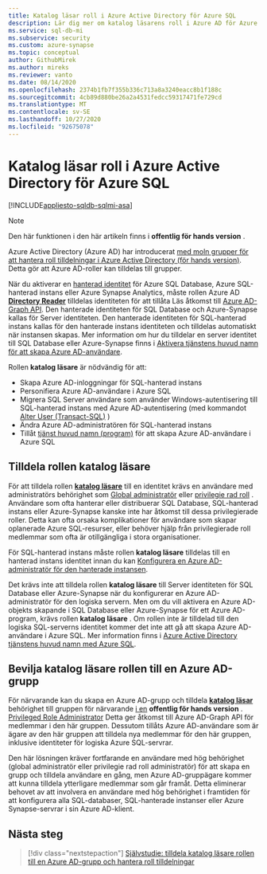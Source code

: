 ```yaml
---
title: Katalog läsar roll i Azure Active Directory för Azure SQL
description: Lär dig mer om katalog läsarens roll i Azure AD för Azure SQL.
ms.service: sql-db-mi
ms.subservice: security
ms.custom: azure-synapse
ms.topic: conceptual
author: GithubMirek
ms.author: mireks
ms.reviewer: vanto
ms.date: 08/14/2020
ms.openlocfilehash: 2374b1fb7f355b336c713a8a3240eacc8b1f188c
ms.sourcegitcommit: 4cb89d880be26a2a4531fedcc59317471fe729cd
ms.translationtype: MT
ms.contentlocale: sv-SE
ms.lasthandoff: 10/27/2020
ms.locfileid: "92675078"
---
```

# <a name="directory-readers-role-in-azure-active-directory-for-azure-sql"></a>Katalog läsar roll i Azure Active Directory för Azure SQL

[!INCLUDE[appliesto-sqldb-sqlmi-asa](../includes/appliesto-sqldb-sqlmi-asa.md)]

> [!NOTE]
> Den här funktionen i den här artikeln finns i **offentlig för hands version** .

Azure Active Directory (Azure AD) har introducerat [med moln grupper för att hantera roll tilldelningar i Azure Active Directory (för hands version)](../../active-directory/roles/groups-concept.md). Detta gör att Azure AD-roller kan tilldelas till grupper.

När du aktiverar en [hanterad identitet](../../active-directory/managed-identities-azure-resources/overview.md#managed-identity-types) för Azure SQL Database, Azure SQL-hanterad instans eller Azure Synapse Analytics, måste rollen Azure AD [**Directory Reader**](../../active-directory/roles/permissions-reference.md#directory-readers) tilldelas identiteten för att tillåta Läs åtkomst till [Azure AD-Graph API](../../active-directory/develop/active-directory-graph-api.md). Den hanterade identiteten för SQL Database och Azure-Synapse kallas för Server identiteten. Den hanterade identiteten för SQL-hanterad instans kallas för den hanterade instans identiteten och tilldelas automatiskt när instansen skapas. Mer information om hur du tilldelar en server identitet till SQL Database eller Azure-Synapse finns i [Aktivera tjänstens huvud namn för att skapa Azure AD-användare](authentication-aad-service-principal.md#enable-service-principals-to-create-azure-ad-users).

Rollen **katalog läsare** är nödvändig för att:

- Skapa Azure AD-inloggningar för SQL-hanterad instans
- Personifiera Azure AD-användare i Azure SQL
- Migrera SQL Server användare som använder Windows-autentisering till SQL-hanterad instans med Azure AD-autentisering (med kommandot [Alter User (Transact-SQL)](/sql/t-sql/statements/alter-user-transact-sql?view=azuresqldb-mi-current#d-map-the-user-in-the-database-to-an-azure-ad-login-after-migration) )
- Ändra Azure AD-administratören för SQL-hanterad instans
- Tillåt [tjänst huvud namn (program)](authentication-aad-service-principal.md) för att skapa Azure AD-användare i Azure SQL

## <a name="assigning-the-directory-readers-role"></a>Tilldela rollen katalog läsare

För att tilldela rollen [**katalog läsare**](../../active-directory/roles/permissions-reference.md#directory-readers) till en identitet krävs en användare med administratörs behörighet som [Global administratör](../../active-directory/roles/permissions-reference.md#global-administrator--company-administrator) eller [privilegie rad roll](../../active-directory/roles/permissions-reference.md#privileged-role-administrator) . Användare som ofta hanterar eller distribuerar SQL Database, SQL-hanterad instans eller Azure-Synapse kanske inte har åtkomst till dessa privilegierade roller. Detta kan ofta orsaka komplikationer för användare som skapar oplanerade Azure SQL-resurser, eller behöver hjälp från privilegierade roll medlemmar som ofta är otillgängliga i stora organisationer.

För SQL-hanterad instans måste rollen **katalog läsare** tilldelas till en hanterad instans identitet innan du kan [Konfigurera en Azure AD-administratör för den hanterade instansen](authentication-aad-configure.md#provision-azure-ad-admin-sql-managed-instance). 

Det krävs inte att tilldela rollen **katalog läsare** till Server identiteten för SQL Database eller Azure-Synapse när du konfigurerar en Azure AD-administratör för den logiska servern. Men om du vill aktivera en Azure AD-objekts skapande i SQL Database eller Azure-Synapse för ett Azure AD-program, krävs rollen **katalog läsare** . Om rollen inte är tilldelad till den logiska SQL-serverns identitet kommer det inte att gå att skapa Azure AD-användare i Azure SQL. Mer information finns i [Azure Active Directory tjänstens huvud namn med Azure SQL](authentication-aad-service-principal.md).

## <a name="granting-the-directory-readers-role-to-an-azure-ad-group"></a>Bevilja katalog läsare rollen till en Azure AD-grupp

För närvarande kan du skapa en Azure AD-grupp och tilldela [**katalog läsar**](../../active-directory/roles/permissions-reference.md#directory-readers) behörighet till gruppen för närvarande [i en](../../active-directory/roles/permissions-reference.md#global-administrator--company-administrator) **offentlig för hands version** . [Privileged Role Administrator](../../active-directory/roles/permissions-reference.md#privileged-role-administrator) Detta ger åtkomst till Azure AD-Graph API för medlemmar i den här gruppen. Dessutom tillåts Azure AD-användare som är ägare av den här gruppen att tilldela nya medlemmar för den här gruppen, inklusive identiteter för logiska Azure SQL-servrar.

Den här lösningen kräver fortfarande en användare med hög behörighet (global administratör eller privilegie rad roll administratör) för att skapa en grupp och tilldela användare en gång, men Azure AD-gruppägare kommer att kunna tilldela ytterligare medlemmar som går framåt. Detta eliminerar behovet av att involvera en användare med hög behörighet i framtiden för att konfigurera alla SQL-databaser, SQL-hanterade instanser eller Azure Synapse-servrar i sin Azure AD-klient.

## <a name="next-steps"></a>Nästa steg

> [!div class="nextstepaction"]
> [Självstudie: tilldela katalog läsare rollen till en Azure AD-grupp och hantera roll tilldelningar](authentication-aad-directory-readers-role-tutorial.md)